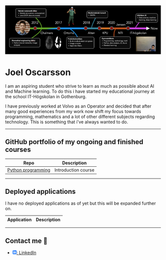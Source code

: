 ![CV timeline from 2012 to now. It started out with my studies at Chalmers followed by my biomedical engineering experiences in industry. Then my path led to teaching at gymnasium and currently at IT-högskolan.](assets/cv_timeline.png)

# Joel Oscarsson

I am an aspiring student who strive to learn as much as possible about AI and Machine learning. To do this i have started my educational journey at the school IT-Högskolan in Gothenburg. 

I have previously worked at Volvo as an Operator and decided that after many good experiences from my work now shift my focus towards programming, mathematics and a lot of other different subjects regarding technology. This is something that i've always wanted to do. 

---

## GitHub portfolio of my ongoing and finished courses 

| Repo                           | Description                        |
| ------------------------------ | ---------------------------------- |
| [Python programming][dl]       | Introduction course               |


<!-- | [Programmering 1][prog1]           | first programming course (gymnasiet)   | -->

[dl]: https://github.com/JoelOscarsson/PythonSchool


---

## Deployed applications

I have no deployed applications as of yet but this will be expanded further on.

| Application                    | Description                                   |
| ------------------------------ | --------------------------------------------- |

---


## Contact me :iphone:

- [![linkedIn icon](assets/linkedIn-icon.png): LinkedIn][linkedin]

[linkedin]: https://www.linkedin.com/in/joel-oscarsson-2593048a
